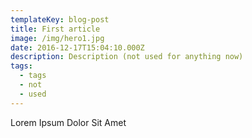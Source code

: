 ```yaml
---
templateKey: blog-post
title: First article
image: /img/hero1.jpg
date: 2016-12-17T15:04:10.000Z
description: Description (not used for anything now)
tags:
  - tags
  - not
  - used
---
```

Lorem Ipsum Dolor Sit Amet
